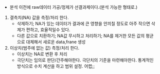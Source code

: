 * 분석 이전에 raw데이터 가공/정제가 선결과제이다.(분석 가능한 형태로.)

1. 결측치(NA) 값을 측정/처리 한다.
	* 삭제하기; NA가 있는 데이터가 결과에 큰 영향을 안끼칠 정도로 아주 작으면 삭제가 편하고, 효율적일수 있다.
	* 다른 값으로 치환하기; NA값 무시하고 처리하기; NA를 제거한 모든 값의 평균으로 대체해서 새로운 data,frane 생성
2. 이상치(범주에 없는 값) 측정/처리 한다.
	* 이상치는 NA로 변환 후 처리
	* 극단치는 임의로 판단/간주해야한다. 극단치의 기준을 마련해야한다. 통계적인 방식으로 수치 계산을 하고 범위 설정. 어렵;;


